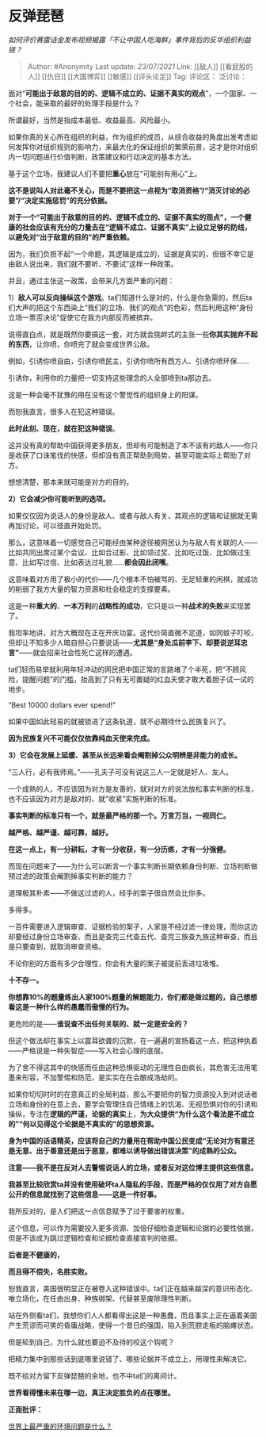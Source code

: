 # 反弹琵琶
*如何评价赛雷话金发布视频揭露「不让中国人吃海鲜」事件背后的反华组织利益链？*

> Author: #Anonymity
> Last update: *23/07/2021*
> Link: [[敌人]] [[看屁股的人]] [[仇日]] [[大国博弈]] [[敏感]] [[评头论足]]
> Tag:
> 评论区：
> 泛讨论：

面对“**可能出于敌意的目的的、逻辑不成立的、证据不真实的观点**”，一个国家、一个社会，能采取的最好的处理手段是什么？

所谓最好，当然是指成本最低、收益最高、风险最小。

如果你真的关心所在组织的利益，作为组织的成员，从综合收益的角度出发考虑如何发挥你对组织规则的影响力，来最大化的保证组织的繁荣前景，这才是你对组织内一切问题进行价值判断，政策建议和行动决定的基本方法。

基于这个立场，我建议人们不要把**重心**放在“可能别有用心”上。

**这不是说叫人对此毫不关心，而是不要把这一点视为“取消资格”/“消灭讨论的必要”/“决定实施惩罚”的充分依据。**

**对于一个“可能出于敌意的目的的、逻辑不成立的、证据不真实的观点”，一个健康的社会应该有充分的力量去在“逻辑不成立、证据不真实”上设立足够的防线，以避免对“出于敌意的目的”的严重依赖。**

因为，我们负担不起“一个命题，其逻辑是成立的，证据是真实的，但很不幸它是由敌人说出来，我们就不要听、不要试”这样一种政策。

并且，通过主张这一政策，会带来几方面严重的问题：

1）**敌人可以反向操纵这个游戏**。ta们知道什么是对的，什么是你急需的，然后ta们大声的把这个东西染上“我们的立场、我们的观点”的色彩，然后利用这种“身份立场一票否决论”促使它在我方内部反而被摈弃。

说得直白点，就是既然你要搞这一套，对方就会挑衅式的主张一些**你其实抛弃不起的东西**，让你喷，你喷完了就会变成世界公敌。

例如，引诱你喷自由，引诱你喷民主，引诱你喷所有西方人、引诱你喷环保……

引诱你，利用你的力量把一切支持这些理念的人全部喷到ta那边去。

这是一种会毫不犹豫的用在没有这个警觉性的组织身上的阳谋。

而恕我直言，很多人在犯这种错误。

**此时此刻、现在，就在犯这种错误**。

这并没有真的帮助中国获得更多朋友，但却有可能制造了本不该有的敌人——你只是收获了口诛笔伐的快感，但却没有真正帮助到局势，甚至可能实际上帮助了对方。

想想清楚，那本来就可能是对方的目的。

**2）它会减少你可能听到的选项。**

如果仅仅因为说话人的身份是敌人、或者与敌人有关，其观点的逻辑和证据就无需再加讨论，可以径直开始处罚。

那么，这意味着一切感觉自己可能经由某种途径被网民认为与敌人有关联的人——比如共同出席过某个会议、比如合过影、比如领过奖、比如吃过饭、比如做过生意、比如写过信、比如表达过礼貌……**都会因此闭嘴**。

这意味着对方用了极小的代价——几个根本不怕被骂的、无足轻重的闲棋，就成功的削弱了我方大量的智力资源和社会稳定的支撑要素。

这是一种**重大的**、**一本万利**的**战略性的成功**，它只是以一种**战术的失败**来实现罢了。

我坦率地讲，对方大概现在正在开庆功宴。这代价简直微不足道，如同蚊子叮咬，但却让不知多少人暗自担心只要说话——**尤其是“身处瓜前李下、却要说逆耳忠言”**——就会招来社会性死亡这样的遭遇。

ta们轻而易举就利用年轻冲动的网民把中国正常的言路堵了个半死，把“不顾风险，提醒问题”的门槛，抬高到了只有无可置疑的红血天使才敢大着胆子试一试的地步。

“Best 10000 dollars ever spend!”

如果中国如此轻易的就被锁进了这条轨道，就不必期待什么民族复兴了。

**因为民族复兴不可能仅仅依靠纯血天使来完成。**

**3）它会在发展上延缓、甚至从长远来看会阉割掉公众明辨是非能力的成长。**

“三人行，必有我师焉。”——孔夫子可没有说这三人一定就是好人、友人。

一个成熟的人，不应该因为对方是友善的，就对对方的说法放松事实判断的标准，也不应该因为对方是敌对的、就“收紧”实施判断的标准。

**事实判断的标准只有一个，就是最严格的那一个。万言万当，一视同仁。**

**越严格、越严谨、越可靠，越好。**

**在这一点上，有一分耕耘，才有一分收获，有一分历练，才有一分强健。**

而现在问题来了——为什么可以断言一个事实判断长期依赖身份判断、立场判断做预过滤的政策会阉割掉事实判断的能力？

道理极其朴素——不做这过滤的人，经手的案子很自然会比你多。

多得多。

一百件需要进入逻辑审查、证据检验的案子，人家是不经过滤一律处理，而你这边却要经过身份立场审查、而且是查完三代查五代、查完三族查九族这种审查，而且是只要查到，就取消审查资格。

不论你别的方面有多少合理性，你会有大量的案子被提前丢进垃圾堆。

**十不存一。**

**你想靠10%的题量练出人家100%题量的解题能力，你们都是做过题的，自己想想看这是一种什么样的愚蠢而傲慢的行为。**

更危险的是——**谁说查不出任何关联的、就一定是安全的？**

但这个做法却在事实上以震耳欲聋的沉默，在一遍遍的宣扬着这一点，把这种执着——严格说是一种失智症——写入社会心理的底层。

为了舍不得这其中的快感而任由这种恐惧驱动的无理性自由疯长，其危害无法用笔墨来形容，不加警惕和防范，是实实在在会酿成浩劫的。

如果你切切时时的在意真正的全局利益，那么不要把你的智力资源投入到对说话者立场和身份的在意上去，要学会管理住自己情绪上的饥渴、无视恐惧对你的引诱和操纵，专注在**逻辑的严谨，论据的真实**上，**为大众提供“为什么这个看法是不成立的”“何以见得这个论据是不真实的”的思想资源。**

**身为中国的话语精英，应该将自己的力量用在帮助中国公民变成“无论对方有意还是无意、出于善意还是出于恶意，都难以诱导做出错误决策”的成熟的公众。**

**注意——我不是在反对人去警惕说话人的立场，或者反对这位博主提供这些信息。**

**我甚至比较欣赏ta并没有使用破坏ta人隐私的手段，而是严格的仅仅用了对方自愿公开的信息就找到了这些信息——这是一件好事。**

我所反对的，是人们把这一点信息赋予了过于要害的权重。

这个信息，可以作为需要投入更多资源、加倍仔细检查逻辑和论据的必要性依据，但是不该成为跳过逻辑检查和论据检查直接宣判的依据。

**后者是不健康的，**

**而且得不偿失，名胜实败。**

恕我直言，美国很明显正在被卷入这种错误中。ta们正在越来越深的意识形态化、唯立场化，在任由出身、种族绑架、代替甚至废除理性判断。

站在外侧看ta们，我想你们人人都看得出这是一种愚蠢，而且事实上正在逼着美国产生荒谬而可笑的昏庸战略，使得一个昔日的强国，陷入到荒腔走板的脑瘫状态。

但是轮到自己，为什么就也要迫不及待的咬这个钩呢？

把精力集中到那些话到底哪里说错了、哪些论据并不成立上，用理性来解决它。

既不给对方留下反弹琵琶的余地，也不中ta们的离间计。

**世界看得懂未来在哪一边，真正决定胜负的点在哪里。**

**正面批评：**

[世界上最严重的环境问题是什么？](https://www.zhihu.com/question/36275353/answer/1934096597)
